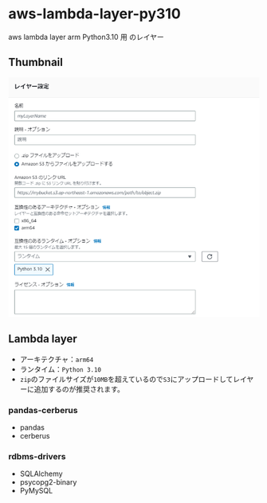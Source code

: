 # aws-lambda-layer-py310

aws lambda layer arm Python3.10 用 のレイヤー

## Thumbnail

![thumbnail](./images/thumbnail.png)

## Lambda layer

- アーキテクチャ：`arm64`
- ランタイム：`Python 3.10`
- `zip`のファイルサイズが`10MB`を超えているので`S3`にアップロードしてレイヤーに追加するのが推奨されます。

### pandas-cerberus

- pandas
- cerberus

### rdbms-drivers

- SQLAlchemy
- psycopg2-binary
- PyMySQL
